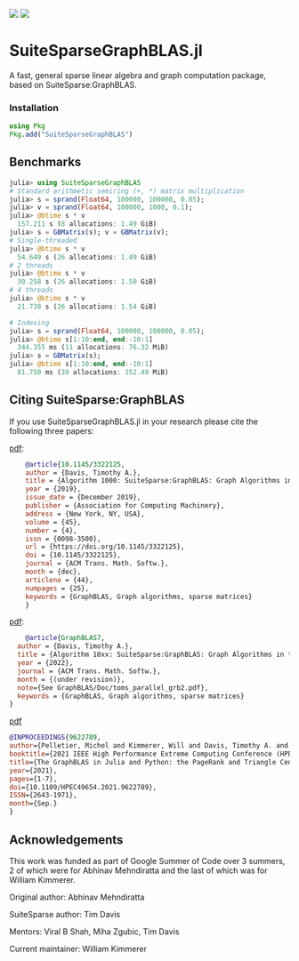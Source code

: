 [![](https://img.shields.io/badge/docs-dev-blue.svg)](https://graphblas.juliasparse.org/dev/)
[![](https://img.shields.io/badge/docs-stable-green.svg)](https://graphblas.juliasparse.org/stable/)
# SuiteSparseGraphBLAS.jl
A fast, general sparse linear algebra and graph computation package, based on SuiteSparse:GraphBLAS.

### Installation
```julia
using Pkg
Pkg.add("SuiteSparseGraphBLAS")
```

## Benchmarks

```julia
julia> using SuiteSparseGraphBLAS
# Standard arithmetic semiring (+, *) matrix multiplication
julia> s = sprand(Float64, 100000, 100000, 0.05);
julia> v = sprand(Float64, 100000, 1000, 0.1);
julia> @btime s * v
  157.211 s (8 allocations: 1.49 GiB)
julia> s = GBMatrix(s); v = GBMatrix(v);
# Single-threaded
julia> @btime s * v
  54.649 s (26 allocations: 1.49 GiB)
# 2 threads
julia> @btime s * v
  30.258 s (26 allocations: 1.50 GiB)
# 4 threads
julia> @btime s * v
  21.738 s (26 allocations: 1.54 GiB)

# Indexing
julia> s = sprand(Float64, 100000, 100000, 0.05);
julia> @btime s[1:10:end, end:-10:1]
  344.355 ms (11 allocations: 76.32 MiB)
julia> s = GBMatrix(s);
julia> @btime s[1:10:end, end:-10:1]
  81.750 ms (39 allocations: 152.49 MiB)
```
## Citing SuiteSparse:GraphBLAS

If you use SuiteSparseGraphBLAS.jl in your research please cite the following three papers:

[pdf](https://doi.org/10.1145/3322125):
```bibtex
    @article{10.1145/3322125,
    author = {Davis, Timothy A.},
    title = {Algorithm 1000: SuiteSparse:GraphBLAS: Graph Algorithms in the Language of Sparse Linear Algebra},
    year = {2019},
    issue_date = {December 2019},
    publisher = {Association for Computing Machinery},
    address = {New York, NY, USA},
    volume = {45},
    number = {4},
    issn = {0098-3500},
    url = {https://doi.org/10.1145/3322125},
    doi = {10.1145/3322125},
    journal = {ACM Trans. Math. Softw.},
    month = {dec},
    articleno = {44},
    numpages = {25},
    keywords = {GraphBLAS, Graph algorithms, sparse matrices}
    }
```

[pdf](https://github.com/DrTimothyAldenDavis/GraphBLAS/blob/stable/Doc/toms_parallel_grb2.pdf):
```bibtex
    @article{GraphBLAS7,
  author = {Davis, Timothy A.},
  title = {Algorithm 10xx: SuiteSparse:GraphBLAS: Graph Algorithms in the Language of Sparse Linear Algebra},
  year = {2022},
  journal = {ACM Trans. Math. Softw.},
  month = {(under revision)},
  note={See GraphBLAS/Doc/toms_parallel_grb2.pdf},
  keywords = {GraphBLAS, Graph algorithms, sparse matrices}
}
```
[pdf](https://ieeexplore.ieee.org/stamp/stamp.jsp?arnumber=9622789&casa_token=VPmmUD8cdFcAAAAA:NYSm3tdjrBwF53rJxo9PqVRWzXY41hE6l1MoKpBqqZC0WESFPGx6PtN1SjVf8M4x01vfPrqU&tag=1)
```bibtex
@INPROCEEDINGS{9622789,
author={Pelletier, Michel and Kimmerer, Will and Davis, Timothy A. and Mattson, Timothy G.},
booktitle={2021 IEEE High Performance Extreme Computing Conference (HPEC)},
title={The GraphBLAS in Julia and Python: the PageRank and Triangle Centralities},
year={2021},
pages={1-7},
doi={10.1109/HPEC49654.2021.9622789},
ISSN={2643-1971},
month={Sep.}
}
```


## Acknowledgements
This work was funded as part of Google Summer of Code over 3 summers, 2 of which were for Abhinav Mehndiratta and the last of which was for William Kimmerer.

Original author: Abhinav Mehndiratta

SuiteSparse author: Tim Davis

Mentors: Viral B Shah, Miha Zgubic, Tim Davis

Current maintainer: William Kimmerer
